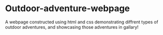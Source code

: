 # Outdoor-adventure-webpage
A webpage constructed using html and css demonstrating diffrent types of outdoor adventures, and showcasing those adventures in gallary!
